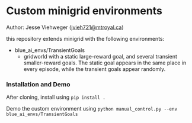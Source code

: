 # Custom minigrid environments

Author: Jesse Viehweger (jvieh721@mtroyal.ca)

this repository extends minigrid with the following environments:

- blue_ai_envs/TransientGoals
  - gridworld with a static large-reward goal, and several transient smaller-reward goals. The static goal appears in the same place in every episode, while the transient goals appear randomly.

### Installation and Demo
After cloning, install using `pip install .`

Demo the custom environment using `python manual_control.py --env blue_ai_envs/TransientGoals`
